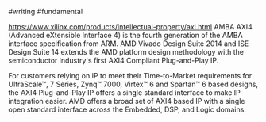 #writing #fundamental 


https://www.xilinx.com/products/intellectual-property/axi.html
AMBA AXI4 (Advanced eXtensible Interface 4) is the fourth generation of the AMBA interface specification from ARM. AMD Vivado Design Suite 2014 and ISE Design Suite 14 extends the AMD platform design methodology with the semiconductor industry's first AXI4 Compliant Plug-and-Play IP.

For customers relying on IP to meet their Time-to-Market requirements for UltraScale™, 7 Series, Zynq™ 7000, Virtex™ 6 and Spartan™ 6 based designs, the AXI4 Plug-and-Play IP offers a single standard interface to make IP integration easier. AMD offers a broad set of AXI4 based IP with a single open standard interface across the Embedded, DSP, and Logic domains.